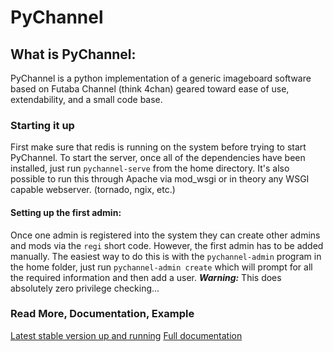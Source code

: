 # PyChannel

What is PyChannel:
---
PyChannel is a python implementation of a generic imageboard software based on Futaba Channel (think 4chan) geared toward ease of use, extendability, and a small code base.

### Starting it up

First make sure that redis is running on the system before trying to start PyChannel.
To start the server, once all of the dependencies have been installed, just run `pychannel-serve` from the home directory. It's also possible to run this through Apache via mod\_wsgi or in theory any WSGI capable webserver. (tornado, ngix, etc.)

#### Setting up the first admin:

Once one admin is registered into the system they can create other admins and mods via the `regi` short code. However, the first admin has to be added manually. The easiest way to do this is with the `pychannel-admin`  program in the home folder,
just run `pychannel-admin create` which will prompt for all the required information and then add a user.
***Warning:*** This does absolutely zero privilege checking...

### Read More, Documentation, Example
[Latest stable version up and running](http://pychannel.joshkunz.com)
[Full documentation](http://docs.joshkunz.com/pychannel)
